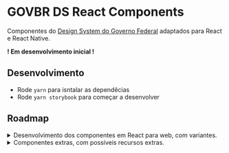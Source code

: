 # GOVBR DS React Components
Componentes do [Design System do Governo Federal](https://www.gov.br/ds/home) adaptados para React e React Native.

**! Em desenvolvimento inicial !**

## Desenvolvimento

- Rode `yarn` para isntalar as dependêcias
- Rode `yarn storybook` para começar a desenvolver

## Roadmap

<details>
  <summary>Desenvolvimento dos componentes em React para web, com variantes.</summary>

- [ ] Avatar
- [ ] Breadcrumb
- [X] Button
- [ ] Card
- [ ] Carrousel
- [ ] CookieBar
- [ ] Checkbox
- [ ] DateTimePicker
- [ ] Divider
- [ ] Footer
- [ ] Header
- [ ] Input
- [ ] Item
- [ ] List
- [ ] Loading
- [ ] MagicButton
- [ ] Menu
- [ ] Message
- [ ] Modal
- [ ] Notification
- [ ] Pagination
- [ ] Radio
- [ ] Scrim
- [ ] Select
- [ ] Sign-in
- [ ] SkipLink
- [ ] Step
- [ ] Switch
- [ ] Table
- [ ] Tab
- [ ] Tag
- [ ] Textarea
- [ ] Tooltip
- [ ] Upload
- [ ] Wizard
</details>

<details>
  <summary>Componentes extras, com possíveis recursos extras.</summary>

- [ ] TextEditor (WYSIWYG, Utilizando [tiptap](https://tiptap.dev/))
</details>

